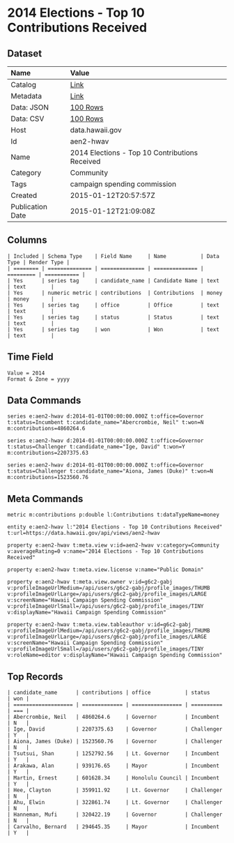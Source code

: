 # 2014 Elections - Top 10 Contributions Received

## Dataset

| Name | Value |
| :--- | :---- |
| Catalog | [Link](https://catalog.data.gov/dataset/2014-elections-top-10-contributions-received-2c02b) |
| Metadata | [Link](https://data.hawaii.gov/api/views/aen2-hwav) |
| Data: JSON | [100 Rows](https://data.hawaii.gov/api/views/aen2-hwav/rows.json?max_rows=100) |
| Data: CSV | [100 Rows](https://data.hawaii.gov/api/views/aen2-hwav/rows.csv?max_rows=100) |
| Host | data.hawaii.gov |
| Id | aen2-hwav |
| Name | 2014 Elections - Top 10 Contributions Received |
| Category | Community |
| Tags | campaign spending commission |
| Created | 2015-01-12T20:57:57Z |
| Publication Date | 2015-01-12T21:09:08Z |

## Columns

```ls
| Included | Schema Type    | Field Name     | Name           | Data Type | Render Type |
| ======== | ============== | ============== | ============== | ========= | =========== |
| Yes      | series tag     | candidate_name | Candidate Name | text      | text        |
| Yes      | numeric metric | contributions  | Contributions  | money     | money       |
| Yes      | series tag     | office         | Office         | text      | text        |
| Yes      | series tag     | status         | Status         | text      | text        |
| Yes      | series tag     | won            | Won            | text      | text        |
```

## Time Field

```ls
Value = 2014
Format & Zone = yyyy
```

## Data Commands

```ls
series e:aen2-hwav d:2014-01-01T00:00:00.000Z t:office=Governor t:status=Incumbent t:candidate_name="Abercrombie, Neil" t:won=N m:contributions=4860264.6

series e:aen2-hwav d:2014-01-01T00:00:00.000Z t:office=Governor t:status=Challenger t:candidate_name="Ige, David" t:won=Y m:contributions=2207375.63

series e:aen2-hwav d:2014-01-01T00:00:00.000Z t:office=Governor t:status=Challenger t:candidate_name="Aiona, James (Duke)" t:won=N m:contributions=1523560.76
```

## Meta Commands

```ls
metric m:contributions p:double l:Contributions t:dataTypeName=money

entity e:aen2-hwav l:"2014 Elections - Top 10 Contributions Received" t:url=https://data.hawaii.gov/api/views/aen2-hwav

property e:aen2-hwav t:meta.view v:id=aen2-hwav v:category=Community v:averageRating=0 v:name="2014 Elections - Top 10 Contributions Received"

property e:aen2-hwav t:meta.view.license v:name="Public Domain"

property e:aen2-hwav t:meta.view.owner v:id=g6c2-gabj v:profileImageUrlMedium=/api/users/g6c2-gabj/profile_images/THUMB v:profileImageUrlLarge=/api/users/g6c2-gabj/profile_images/LARGE v:screenName="Hawaii Campaign Spending Commission" v:profileImageUrlSmall=/api/users/g6c2-gabj/profile_images/TINY v:displayName="Hawaii Campaign Spending Commission"

property e:aen2-hwav t:meta.view.tableauthor v:id=g6c2-gabj v:profileImageUrlMedium=/api/users/g6c2-gabj/profile_images/THUMB v:profileImageUrlLarge=/api/users/g6c2-gabj/profile_images/LARGE v:screenName="Hawaii Campaign Spending Commission" v:profileImageUrlSmall=/api/users/g6c2-gabj/profile_images/TINY v:roleName=editor v:displayName="Hawaii Campaign Spending Commission"
```

## Top Records

```ls
| candidate_name      | contributions | office           | status     | won | 
| =================== | ============= | ================ | ========== | === | 
| Abercrombie, Neil   | 4860264.6     | Governor         | Incumbent  | N   | 
| Ige, David          | 2207375.63    | Governor         | Challenger | Y   | 
| Aiona, James (Duke) | 1523560.76    | Governor         | Challenger | N   | 
| Tsutsui, Shan       | 1252792.56    | Lt. Governor     | Incumbent  | Y   | 
| Arakawa, Alan       | 939176.65     | Mayor            | Incumbent  | Y   | 
| Martin, Ernest      | 601628.34     | Honolulu Council | Incumbent  | Y   | 
| Hee, Clayton        | 359911.92     | Lt. Governor     | Challenger | N   | 
| Ahu, Elwin          | 322861.74     | Lt. Governor     | Challenger | N   | 
| Hanneman, Mufi      | 320422.19     | Governor         | Challenger | N   | 
| Carvalho, Bernard   | 294645.35     | Mayor            | Incumbent  | Y   | 
```